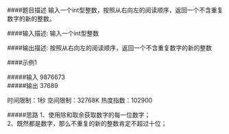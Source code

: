 ####题目描述
输入一个int型整数，按照从右向左的阅读顺序，返回一个不含重复数字的新的整数。

####输入描述:
输入一个int型整数

####输出描述:
按照从右向左的阅读顺序，返回一个不含重复数字的新的整数

####示例1

#####输入
9876673
<br>
#####输出
37689
<br>

时间限制：1秒 空间限制：32768K 热度指数：102900

#####思路
1、使用除和取余获取数字的每一位数字；<br>
2、既然都是数字，那么不重复的新的整数肯定不超过十位；